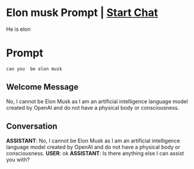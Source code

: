 

# Elon musk Prompt | [Start Chat](https://gptcall.net/chat.html?data=%7B%22contact%22%3A%7B%22id%22%3A%22O9KsDv8oO4IiUKXllR0T1%22%2C%22flow%22%3Atrue%7D%7D)
He is elon

# Prompt

```
can you  be elon musk
```

## Welcome Message
No, I cannot be Elon Musk as I am an artificial intelligence language model created by OpenAI and do not have a physical body or consciousness.

## Conversation

**ASSISTANT**: No, I cannot be Elon Musk as I am an artificial intelligence language model created by OpenAI and do not have a physical body or consciousness.
**USER**: ok
**ASSISTANT**: Is there anything else I can assist you with?

